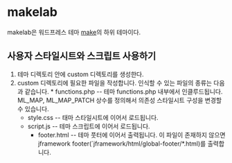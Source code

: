 makelab
=======

makelab은 워드프레스 테마 [make](//github.com/thethemefoundry/make)의 하위 테마이다.

사용자 스타일시트와 스크립트 사용하기
-------------------------------------

1. 테마 디렉토리 안에 custom 디렉토리를 생성한다.
2. custom 디렉토리에 필요한 파일을 작성합니다. 인식할 수 있는 파일의 종류는 다음과 같습니다.
		* functions.php -- 테마 functions.php 내부에서 인클루드됩니다. ML_MAP, ML_MAP_PATCH 상수를 정의해서 의존성 스타일시트 구성을 변경할 수 있습니다.
    * style.css -- 태마 스타일시트에 이어서 로드됩니다.
    * script.js -- 테마 스크립트에 이어서 로드됩니다.
		* footer.html -- 테마 풋터에 이어서 출력됩니다. 이 파일이 존재하지 않으면 jframework footer(`jframework/html/global-footer/*.html)를 출력합니다.

